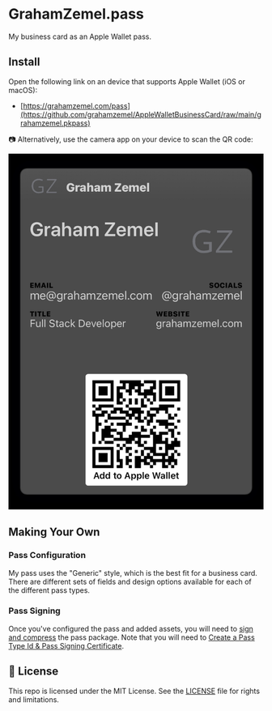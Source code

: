 # GrahamZemel.pass

My business card as an Apple Wallet pass.

## Install

Open the following link on an device that supports Apple Wallet (iOS or macOS):

- [https://grahamzemel.com/pass](https://github.com/grahamzemel/AppleWalletBusinessCard/raw/main/grahamzemel.pkpass)

📷 Alternatively, use the camera app on your device to scan the QR code:

![Apple Wallet pass](pass.jpeg)

## Making Your Own

### Pass Configuration

My pass uses the "Generic" style, which is the best fit for a business card.
There are different sets of fields and design options available for each of the
different pass types.

### Pass Signing

Once you've configured the pass and added assets, you will need to
[sign and compress](https://developer.apple.com/library/archive/documentation/UserExperience/Conceptual/PassKit_PG/YourFirst.html#//apple_ref/doc/uid/TP40012195-CH2-SW28)
the pass package. Note that you will need to
[Create a Pass Type Id & Pass Signing Certificate](https://www.skycore.com/help/creating-pass-signing-certificate/).

## 📄 License

This repo is licensed under the MIT License. See the [LICENSE](LICENSE.md) file for rights and limitations.

